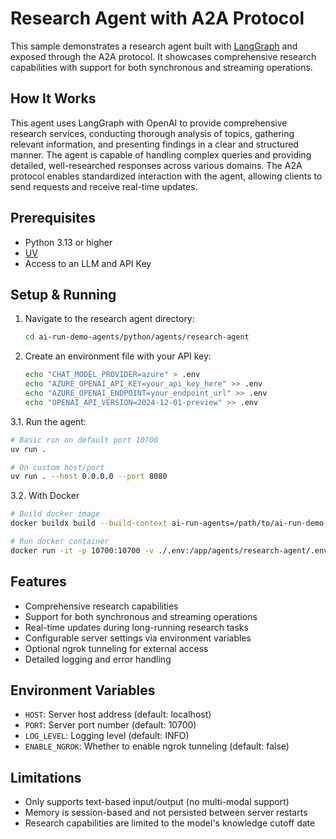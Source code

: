 # Research Agent with A2A Protocol

This sample demonstrates a research agent built with [LangGraph](https://langchain-ai.github.io/langgraph/) and exposed through the A2A protocol. It showcases comprehensive research capabilities with support for both synchronous and streaming operations.

## How It Works

This agent uses LangGraph with OpenAI to provide comprehensive research services, conducting thorough analysis of topics, gathering relevant information, and presenting findings in a clear and structured manner. The agent is capable of handling complex queries and providing detailed, well-researched responses across various domains. The A2A protocol enables standardized interaction with the agent, allowing clients to send requests and receive real-time updates.

## Prerequisites

- Python 3.13 or higher
- [UV](https://docs.astral.sh/uv/)
- Access to an LLM and API Key

## Setup & Running

1. Navigate to the research agent directory:

   ```bash
   cd ai-run-demo-agents/python/agents/research-agent
   ```

2. Create an environment file with your API key:

   ```bash
   echo "CHAT_MODEL_PROVIDER=azure" > .env
   echo "AZURE_OPENAI_API_KEY=your_api_key_here" >> .env
   echo "AZURE_OPENAI_ENDPOINT=your_endpoint_url" >> .env
   echo "OPENAI_API_VERSION=2024-12-01-preview" >> .env
   ```

3.1. Run the agent:

   ```bash
   # Basic run on default port 10700
   uv run .

   # On custom host/port
   uv run . --host 0.0.0.0 --port 8080
   ```

3.2. With Docker

   ```bash
   # Build docker image
   docker buildx build --build-context ai-run-agents=/path/to/ai-run-demo-agents/python/ -t research-agent:latest .

   # Run docker container
   docker run -it -p 10700:10700 -v ./.env:/app/agents/research-agent/.env research-agent:latest
   ```

## Features

- Comprehensive research capabilities
- Support for both synchronous and streaming operations
- Real-time updates during long-running research tasks
- Configurable server settings via environment variables
- Optional ngrok tunneling for external access
- Detailed logging and error handling

## Environment Variables

- `HOST`: Server host address (default: localhost)
- `PORT`: Server port number (default: 10700)
- `LOG_LEVEL`: Logging level (default: INFO)
- `ENABLE_NGROK`: Whether to enable ngrok tunneling (default: false)

## Limitations

- Only supports text-based input/output (no multi-modal support)
- Memory is session-based and not persisted between server restarts
- Research capabilities are limited to the model's knowledge cutoff date
